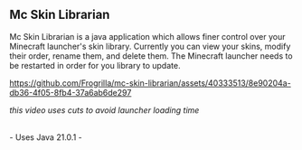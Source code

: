 ## Mc Skin Librarian

Mc Skin Librarian is a java application which allows finer control over your Minecraft launcher's skin library.
Currently you can view your skins, modify their order, rename them, and delete them.
The Minecraft launcher needs to be restarted in order for you library to update.

https://github.com/Frogrilla/mc-skin-librarian/assets/40333513/8e90204a-db36-4f05-8fb4-37a6ab6de297

*this video uses cuts to avoid launcher loading time*

<br>
- Uses Java 21.0.1 -
